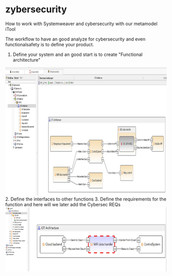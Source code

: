 # zybersecurity
How to work with Systemweaver and cybersecurity with our metamodel iTool

The workflow to have an good analyze for cybersecurity and even functionalsafety is to define your product. 
1. Define your system and an good start is to create "Functional architecture"
<img src="picture/IOT_architecture.jpg" alt="Functional architecture" width="800" height="400">
2. Define the interfaces to other functions
3. Define the requirements for the function and here will we later add the Cybersec REQs
<img src="picture/function_interface.jpg" alt="Functional architecture" width="800" height="200">
